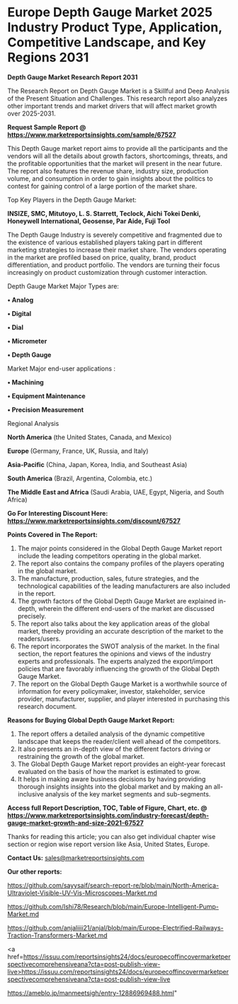 # Europe Depth Gauge Market 2025 Industry Product Type, Application, Competitive Landscape, and Key Regions 2031

<strong>Depth Gauge Market Research Report 2031</strong>

The Research Report on Depth Gauge Market is a Skillful and Deep Analysis of the Present Situation and Challenges. This research report also analyzes other important trends and market drivers that will affect market growth over 2025-2031.

<strong>Request Sample Report @ <a href=https://www.marketreportsinsights.com/sample/67527>https://www.marketreportsinsights.com/sample/67527</a></strong>

This Depth Gauge market report aims to provide all the participants and the vendors will all the details about growth factors, shortcomings, threats, and the profitable opportunities that the market will present in the near future. The report also features the revenue share, industry size, production volume, and consumption in order to gain insights about the politics to contest for gaining control of a large portion of the market share.

Top Key Players in the Depth Gauge Market:

<strong>INSIZE, SMC, Mitutoyo, L. S. Starrett, Teclock, Aichi Tokei Denki, Honeywell International, Geosense, Par Aide, Fuji Tool</strong>

The Depth Gauge Industry is severely competitive and fragmented due to the existence of various established players taking part in different marketing strategies to increase their market share. The vendors operating in the market are profiled based on price, quality, brand, product differentiation, and product portfolio. The vendors are turning their focus increasingly on product customization through customer interaction.

Depth Gauge Market Major Types are:

<strong>• Analog

• Digital

• Dial

• Micrometer

• Depth Gauge</strong>

Market Major end-user applications :

<strong>• Machining

• Equipment Maintenance

• Precision Measurement</strong>

Regional Analysis

</u><strong><b>North America</b></strong> (the United States, Canada, and Mexico)

<strong><b>Europe </b></strong>(Germany, France, UK, Russia, and Italy)

<strong><b>Asia-Pacific</b></strong> (China, Japan, Korea, India, and Southeast Asia)

<strong><b>South America</b></strong> (Brazil, Argentina, Colombia, etc.)

<strong><b>The Middle East and Africa</b></strong> (Saudi Arabia, UAE, Egypt, Nigeria, and South Africa)

<strong>Go For Interesting Discount Here: <a href=https://www.marketreportsinsights.com/discount/67527>https://www.marketreportsinsights.com/discount/67527</a></strong>

<strong>Points Covered in The Report:</strong>
<ol>
  <li>The major points considered in the Global Depth Gauge Market report include the leading competitors operating in the global market.</li>
  <li>The report also contains the company profiles of the players operating in the global market.</li>
  <li>The manufacture, production, sales, future strategies, and the technological capabilities of the leading manufacturers are also included in the report.</li>
  <li>The growth factors of the Global Depth Gauge Market are explained in-depth, wherein the different end-users of the market are discussed precisely.</li>
  <li>The report also talks about the key application areas of the global market, thereby providing an accurate description of the market to the readers/users.</li>
  <li>The report incorporates the SWOT analysis of the market. In the final section, the report features the opinions and views of the industry experts and professionals. The experts analyzed the export/import policies that are favorably influencing the growth of the Global Depth Gauge Market.</li>
  <li>The report on the Global Depth Gauge Market is a worthwhile source of information for every policymaker, investor, stakeholder, service provider, manufacturer, supplier, and player interested in purchasing this research document.</li>
</ol>
<strong>Reasons for Buying Global Depth Gauge Market Report:</strong>

<ol>
  <li>The report offers a detailed analysis of the dynamic competitive landscape that keeps the reader/client well ahead of the competitors.</li>
  <li>It also presents an in-depth view of the different factors driving or restraining the growth of the global market.</li>
  <li>The Global Depth Gauge Market report provides an eight-year forecast evaluated on the basis of how the market is estimated to grow.</li>
  <li>It helps in making aware business decisions by having providing thorough insights insights into the global market and by making an all-inclusive analysis of the key market segments and sub-segments.</li>
</ol>
<strong>Access full Report Description, TOC, Table of Figure, Chart, etc. @ <a href=https://www.marketreportsinsights.com/industry-forecast/depth-gauge-market-growth-and-size-2021-67527>https://www.marketreportsinsights.com/industry-forecast/depth-gauge-market-growth-and-size-2021-67527</a></strong>


Thanks for reading this article; you can also get individual chapter wise section or region wise report version like Asia, United States, Europe.

<strong>Contact Us:</strong>
sales@marketreportsinsights.com

<strong>Our other reports:</strong>

<a href=https://github.com/sayysaif/search-report-re/blob/main/North-America-Ultraviolet-Visible-UV-Vis-Microscopes-Market.md>https://github.com/sayysaif/search-report-re/blob/main/North-America-Ultraviolet-Visible-UV-Vis-Microscopes-Market.md</a>

<a href=https://github.com/Ishi78/Research/blob/main/Europe-Intelligent-Pump-Market.md>https://github.com/Ishi78/Research/blob/main/Europe-Intelligent-Pump-Market.md</a>

<a href=https://github.com/anjaliiii21/anjal/blob/main/Europe-Electrified-Railways-Traction-Transformers-Market.md>https://github.com/anjaliiii21/anjal/blob/main/Europe-Electrified-Railways-Traction-Transformers-Market.md</a>

<a href=https://issuu.com/reportsinsights24/docs/europecoffincovermarketperspectivecomprehensiveana?cta=post-publish-view-live>https://issuu.com/reportsinsights24/docs/europecoffincovermarketperspectivecomprehensiveana?cta=post-publish-view-live</a>

<a href=https://ameblo.jp/manmeetsigh/entry-12886969488.html>https://ameblo.jp/manmeetsigh/entry-12886969488.html</a>"
